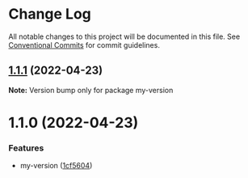 # Change Log

All notable changes to this project will be documented in this file.
See [Conventional Commits](https://conventionalcommits.org) for commit guidelines.

## [1.1.1](https://github.com/snomiao/js/compare/my-version@1.1.0...my-version@1.1.1) (2022-04-23)

**Note:** Version bump only for package my-version

# 1.1.0 (2022-04-23)

### Features

- my-version ([1cf5604](https://github.com/snomiao/js/commit/1cf56049d391af3dfb9c281e0a134ef295398696))
